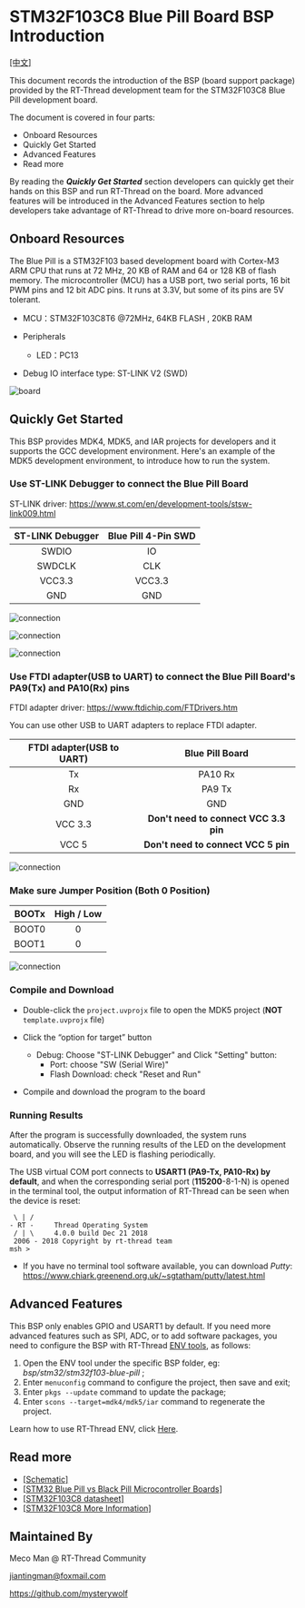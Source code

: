 # STM32F103C8 Blue Pill Board BSP Introduction

 [[中文]](README_zh.md)

This document records the introduction of the BSP (board support package) provided by the RT-Thread development team for the STM32F103C8 Blue Pill development board.

The document is covered in four parts:

- Onboard Resources
- Quickly Get Started
- Advanced Features
- Read more

By reading the ***Quickly Get Started*** section developers can quickly get their hands on this BSP and run RT-Thread on the board. More advanced features will be introduced in the Advanced Features section to help developers take advantage of RT-Thread to drive more on-board resources.



## Onboard Resources

The Blue Pill is a STM32F103 based development board with Cortex-M3 ARM CPU that runs at 72 MHz, 20 KB of RAM and 64 or 128 KB of flash memory. The microcontroller (MCU) has a USB port, two serial ports, 16 bit PWM pins and 12 bit ADC pins. It runs at 3.3V, but some of its pins are 5V tolerant.

- MCU：STM32F103C8T6 @72MHz, 64KB FLASH , 20KB RAM

- Peripherals
  
  - LED：PC13
  
- Debug IO interface type: ST-LINK V2 (SWD)


![board](figures/Bluepill_pinout.png)





## Quickly Get Started

This BSP provides MDK4, MDK5, and IAR projects for developers and it supports the GCC development environment. Here's an example of the MDK5 development environment, to introduce how to run the system.

### Use ST-LINK Debugger to connect the Blue Pill Board

ST-LINK driver: https://www.st.com/en/development-tools/stsw-link009.html

| ST-LINK Debugger | Blue Pill 4-Pin SWD |
| :--------------: | :-----------------: |
|      SWDIO       |         IO          |
|      SWDCLK      |         CLK         |
|      VCC3.3      |       VCC3.3        |
|       GND        |         GND         |

![connection](figures/connecter1.jpeg)

![connection](figures/connecter2.png)

![connection](figures/connecter3.jpeg)



### Use FTDI adapter(USB to UART) to connect the Blue Pill Board's PA9(Tx) and PA10(Rx) pins

FTDI adapter driver: https://www.ftdichip.com/FTDrivers.htm

You can use other USB to UART adapters to replace FTDI adapter.

| FTDI adapter(USB to UART) |            Blue Pill Board            |
| :-----------------------: | :-----------------------------------: |
|            Tx             |                PA10 Rx                |
|            Rx             |                PA9 Tx                 |
|            GND            |                  GND                  |
|          VCC 3.3          | **Don't need to connect VCC 3.3 pin** |
|           VCC 5           |  **Don't need to connect VCC 5 pin**  |



![connection](figures/connection.jpg)



### Make sure Jumper Position (Both 0 Position)

| BOOTx | High / Low |
| :---: | :--------: |
| BOOT0 |     0      |
| BOOT1 |     0      |

![connection](figures/jumper.jpg)



### Compile and Download

- Double-click the `project.uvprojx` file to open the MDK5 project  (**NOT** `template.uvprojx` file)
- Click the “option for target” button
  - Debug: Choose "ST-LINK Debugger" and Click "Setting" button:
    - Port: choose "SW (Serial Wire)"
    - Flash Download: check "Reset and Run"

- Compile and download the program to the board



### Running Results

After the program is successfully downloaded, the system runs automatically. Observe the running results of the LED on the development board, and you will see the LED is flashing periodically.

The USB virtual COM port connects to **USART1 (PA9-Tx, PA10-Rx) by default**, and when the corresponding serial port (**115200**-8-1-N) is opened in the terminal tool, the output information of RT-Thread can be seen when the device is reset:

```shell
 \ | /
- RT -     Thread Operating System
 / | \     4.0.0 build Dec 21 2018
 2006 - 2018 Copyright by rt-thread team
msh >
```

- If you have no terminal tool software available, you can download *Putty*: https://www.chiark.greenend.org.uk/~sgtatham/putty/latest.html



## **Advanced Features**

This BSP only enables GPIO and USART1 by default. If you need more advanced features such as SPI, ADC, or to add software packages, you need to configure the BSP with RT-Thread [ENV tools](https://www.rt-thread.io/download.html?download=Env), as follows:

1. Open the ENV tool under the specific BSP folder, eg: *bsp/stm32/stm32f103-blue-pill* ;
2. Enter `menuconfig` command to configure the project, then save and exit;
3. Enter `pkgs --update` command to update the package;
4. Enter `scons --target=mdk4/mdk5/iar` command to regenerate the project.

Learn how to use RT-Thread ENV, click [Here](https://github.com/RT-Thread/rtthread-manual-doc/blob/master/env/env.md).



## Read more

- [[Schematic]](https://stm32duinoforum.com/forum/images/c/c1/wiki_subdomain/Vcc-gnd.com-STM32F103C8-schematic.pdf)
- [[STM32 Blue Pill vs Black Pill Microcontroller Boards]](https://www.youtube.com/watch?v=QCdnO43RBK4&t=875s)
- [[STM32F103C8 datasheet]]( https://www.st.com/resource/en/datasheet/stm32f103c8.pdf)
- [[STM32F103C8 More Information]](https://www.st.com/en/microcontrollers-microprocessors/stm32f103c8.html#overview)




## Maintained By

Meco Man @ RT-Thread Community

jiantingman@foxmail.com 

https://github.com/mysterywolf